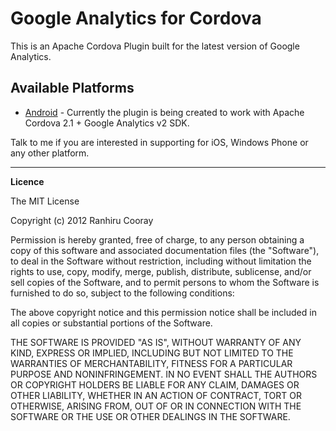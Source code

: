 Google Analytics for Cordova
============================

This is an Apache Cordova Plugin built for the latest version of Google Analytics. 

## Available Platforms ##

- [Android](https://github.com/Ranhiru/cordova-google-analytics/tree/master/Android) - Currently the plugin is being created to work with Apache Cordova 2.1 + Google Analytics v2 SDK.

Talk to me if you are interested in supporting for iOS, Windows Phone or any other platform.


----
**Licence**
  
The MIT License

Copyright (c) 2012 Ranhiru Cooray

Permission is hereby granted, free of charge, to any person obtaining a copy of this software and associated documentation files (the "Software"), to deal in the Software without restriction, including without limitation the rights to use, copy, modify, merge, publish, distribute, sublicense, and/or sell copies of the Software, and to permit persons to whom the Software is furnished to do so, subject to the following conditions:

The above copyright notice and this permission notice shall be included in all copies or substantial portions of the Software.

THE SOFTWARE IS PROVIDED "AS IS", WITHOUT WARRANTY OF ANY KIND, EXPRESS OR IMPLIED, INCLUDING BUT NOT LIMITED TO THE WARRANTIES OF MERCHANTABILITY, FITNESS FOR A PARTICULAR PURPOSE AND NONINFRINGEMENT. IN NO EVENT SHALL THE AUTHORS OR COPYRIGHT HOLDERS BE LIABLE FOR ANY CLAIM, DAMAGES OR OTHER LIABILITY, WHETHER IN AN ACTION OF CONTRACT, TORT OR OTHERWISE, ARISING FROM, OUT OF OR IN CONNECTION WITH THE SOFTWARE OR THE USE OR OTHER DEALINGS IN THE SOFTWARE.